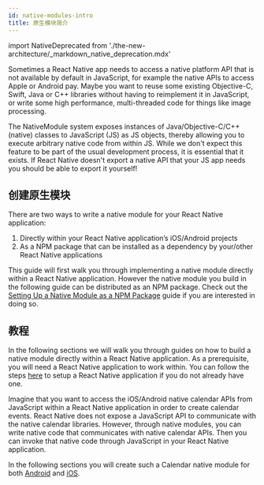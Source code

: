 ```yaml
---
id: native-modules-intro
title: 原生模块简介
---
```


import NativeDeprecated from './the-new-architecture/\_markdown_native_deprecation.mdx'

<NativeDeprecated />

Sometimes a React Native app needs to access a native platform API that is not available by default in JavaScript, for example the native APIs to access Apple or Android pay. Maybe you want to reuse some existing Objective-C, Swift, Java or C++ libraries without having to reimplement it in JavaScript, or write some high performance, multi-threaded code for things like image processing.

The NativeModule system exposes instances of Java/Objective-C/C++ (native) classes to JavaScript (JS) as JS objects, thereby allowing you to execute arbitrary native code from within JS. While we don't expect this feature to be part of the usual development process, it is essential that it exists. If React Native doesn't export a native API that your JS app needs you should be able to export it yourself!

## 创建原生模块

There are two ways to write a native module for your React Native application:

1. Directly within your React Native application’s iOS/Android projects
2. As a NPM package that can be installed as a dependency by your/other React Native applications

This guide will first walk you through implementing a native module directly within a React Native application. However the native module you build in the following guide can be distributed as an NPM package. Check out the [Setting Up a Native Module as a NPM Package](native-modules-setup) guide if you are interested in doing so.

## 教程

In the following sections we will walk you through guides on how to build a native module directly within a React Native application. As a prerequisite, you will need a React Native application to work within. You can follow the steps [here](getting-started) to setup a React Native application if you do not already have one.

Imagine that you want to access the iOS/Android native calendar APIs from JavaScript within a React Native application in order to create calendar events. React Native does not expose a JavaScript API to communicate with the native calendar libraries. However, through native modules, you can write native code that communicates with native calendar APIs. Then you can invoke that native code through JavaScript in your React Native application.

In the following sections you will create such a Calendar native module for both [Android](native-modules-android) and [iOS](native-modules-ios).
